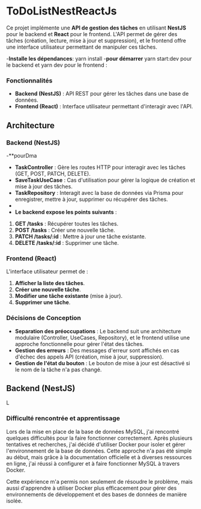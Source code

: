 # ToDoListNestReactJs
Ce projet implémente une **API de gestion des tâches** en utilisant **NestJS** pour le backend et **React** pour le frontend. L'API permet de gérer des tâches (création, lecture, mise à jour et suppression), et le frontend offre une interface utilisateur permettant de manipuler ces tâches.

-**Installe les dépendances**: yarn install
-**pour démarrer** yarn start:dev pour le backend et yarn dev pour le frontend : 

### Fonctionnalités

- **Backend (NestJS)** : API REST pour gérer les tâches dans une base de données.
- **Frontend (React)** : Interface utilisateur permettant d'interagir avec l'API.

## Architecture

### Backend (NestJS)
-**pourDma

- **TaskController** : Gère les routes HTTP pour interagir avec les tâches (GET, POST, PATCH, DELETE).
- **SaveTaskUseCase** : Cas d'utilisation pour gérer la logique de création et mise à jour des tâches.
- **TaskRepository** : Interagit avec la base de données via Prisma pour enregistrer, mettre à jour, supprimer ou récupérer des tâches.
- 
- **Le backend expose les points suivants** :
1. **GET /tasks** : Récupérer toutes les tâches.
2. **POST /tasks** : Créer une nouvelle tâche.
3. **PATCH /tasks/:id** : Mettre à jour une tâche existante.
4. **DELETE /tasks/:id** : Supprimer une tâche.


### Frontend (React)

L'interface utilisateur permet de :
1. **Afficher la liste des tâches**.
2. **Créer une nouvelle tâche**.
3. **Modifier une tâche existante** (mise à jour).
4. **Supprimer une tâche**.

### Décisions de Conception

- **Separation des préoccupations** : Le backend suit une architecture modulaire (Controller, UseCases, Repository), et le frontend utilise une approche fonctionnelle pour gérer l'état des tâches.
- **Gestion des erreurs** : Des messages d'erreur sont affichés en cas d'échec des appels API (création, mise à jour, suppression).
- **Gestion de l'état du bouton** : Le bouton de mise à jour est désactivé si le nom de la tâche n'a pas changé.

## Backend (NestJS)

L
### Difficulté rencontrée et apprentissage
Lors de la mise en place de la base de données MySQL, j'ai rencontré quelques difficultés pour la faire fonctionner correctement. Après plusieurs tentatives et recherches, j'ai décidé d'utiliser Docker pour isoler et gérer l'environnement de la base de données. Cette approche n'a pas été simple au début, mais grâce à la documentation officielle et à diverses ressources en ligne, j'ai réussi à configurer et à faire fonctionner MySQL à travers Docker.

Cette expérience m'a permis non seulement de résoudre le problème, mais aussi d'apprendre à utiliser Docker plus efficacement pour gérer des environnements de développement et des bases de données de manière isolée.

